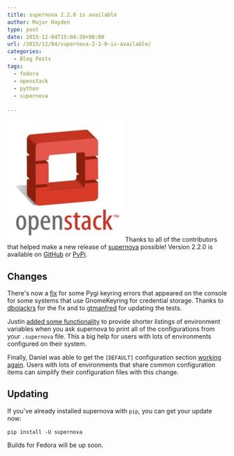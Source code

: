 ```yaml
---
title: supernova 2.2.0 is available
author: Major Hayden
type: post
date: 2015-12-04T15:04:39+00:00
url: /2015/12/04/supernova-2-2-0-is-available/
categories:
  - Blog Posts
tags:
  - fedora
  - openstack
  - python
  - supernova

---
```

[<img src="/wp-content/uploads/2011/08/OpenStackLogo_270x279.jpg" alt="OpenStack logo - supernova" width="270" height="279" class="alignright size-full wp-image-2399" />][1]Thanks to all of the contributors that helped make a new release of [supernova][2] possible! Version 2.2.0 is available on [GitHub][3] or [PyPi][4].

## Changes

There's now a [fix][5] for some Pygi keyring errors that appeared on the console for some systems that use GnomeKeyring for credential storage. Thanks to [dbolackrs][6] for the fix and to [gtmanfred][7] for updating the tests.

Justin [added some functionality][8] to provide shorter listings of environment variables when you ask supernova to print all of the configurations from your `.supernova` file. This a big help for users with lots of environments configured on their system.

Finally, Daniel was able to get the `[DEFAULT]` configuration section [working again][9]. Users with lots of environments that share common configuration items can simplify their configuration files with this change.

## Updating

If you've already installed supernova with `pip`, you can get your update now:

```
pip install -U supernova
```


Builds for Fedora will be up soon.

 [1]: /wp-content/uploads/2011/08/OpenStackLogo_270x279.jpg
 [2]: https://github.com/major/supernova
 [3]: https://github.com/major/supernova/releases/tag/v2.2.0
 [4]: https://pypi.python.org/pypi/supernova/2.2.0
 [5]: https://github.com/major/supernova/commit/bbe747bef8f226e6bc2397babb6bef079b33e153
 [6]: https://github.com/dbolackrs
 [7]: https://github.com/gtmanfred
 [8]: https://github.com/major/supernova/commit/53cdf26feacb2f01aaf3988f370931a0e7ac758a
 [9]: https://github.com/major/supernova/commit/3b2398c1423d5a1b7d6965a78b4bb5dde5329cda
